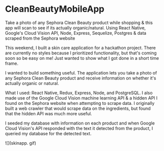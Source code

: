 # CleanBeautyMobileApp
Take a photo of any Sephora Clean Beauty product while shopping &amp; this app will scan to see if its actually organic/natural. Using React Native, Google's Cloud Vision API, Node, Express, Sequelize, Postgres &amp; data scraped from the Sephora website


This weekend, I built a skin care application for a hackathon project. There are currently no styles because I prioritized functionality, but that's coming soon so be easy on me! Just wanted to show what I got done in a short time frame.

I wanted to build something useful. The application lets you take a photo of any Sephora Clean Beauty product and receive information on whether it's actually organic or natural.

What I used: React Native, Redux, Express, Node, and PostgreSQL. I also made use of the Google Cloud Vision machine learning API & a hidden API I found on the Sephora website when attempting to scrape data. I originally built a web crawler that would scrape data on the ingredients, but found that the hidden API was much more useful.

I seeded my database with information on each product and when Google Cloud Vision's API responded with the text it detected from the product, I queried my database for the detected text.

![](skinapp. gif)
